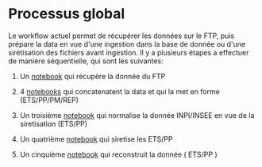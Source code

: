 # Processus global



Le workflow actuel permet de récupérer les données sur le FTP, puis prépare la data en vue d'une ingestion dans la base de donnée ou d'une sirétisation des fichiers avant ingestion. Il y a plusieurs étapes a effectuer de manière séquentielle, qui sont les suivantes:

1. Un [notebook](https://github.com/thomaspernet/InseeInpi_matching/tree/master/Notebooks_matching/Data_preprocessed/programme_matching/00_telechargement) qui récupère la donnée du FTP 

2. 4 [notebooks](https://github.com/thomaspernet/InseeInpi_matching/blob/master/Notebooks_matching/Data_preprocessed/programme_matching/01_preparation/01_Athena_concatenate_ETS.ipynb) qui concatenatent la data et qui la met en forme (ETS/PP/PM/REP)

3. Un troisième [notebook](https://github.com/thomaspernet/InseeInpi_matching/blob/master/Notebooks_matching/Data_preprocessed/programme_matching/02_siretisation/00_Siretisation_etb.ipynb) qui normalise la donnée INPI/INSEE en vue de la siretisation (ETS/PP)

4. Un quatrième [notebook](https://github.com/thomaspernet/InseeInpi_matching/blob/master/Notebooks_matching/Data_preprocessed/programme_matching/02_siretisation/00_Siretisation_etb.ipynb) qui siretise les ETS/PP 

5. Un cinquième [notebook](https://github.com/thomaspernet/InseeInpi_matching/blob/master/Notebooks_matching/Data_preprocessed/programme_matching/03_reconstruction/00_Reconstitution.ipynb) qui reconstruit la donnée ( ETS/PP )